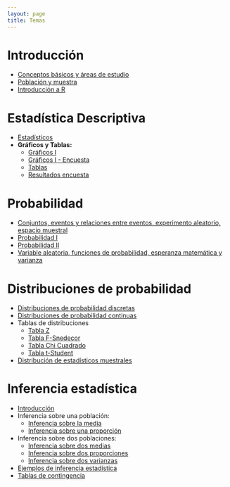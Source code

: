 ```yaml
---
layout: page
title: Temas
---
```


# Introducción
- [Conceptos básicos y áreas de estudio](/Temas/1_Introduccion.html)
- [Población y muestra](/Temas/2_PoblacionMuestra.pdf)
- [Introducción a R](/Temas/IntroR.pdf)

# Estadística Descriptiva 
- [Estadísticos](/Temas/3_Estadisticos.pdf)
- **Gráficos y Tablas:**
    - [Gráficos I](/Temas/04_Graficos.pdf)
    - [Gráficos I - Encuesta](/Temas/4_Graficos.html)   
    - [Tablas](/Temas/6_Tablas.html)
    - [Resultados encuesta](/Temas/Encuesta.csv)

# Probabilidad
- [Conjuntos, eventos y relaciones entre eventos, experimento aleatorio, espacio muestral](/Temas/7_IntroProbabilidad.pdf)
- [Probabilidad I](/Temas/8_Probabilidad.pdf)
- [Probabilidad II](/Temas/9_Probabilidad2.pdf)
- [Variable aleatoria, funciones de probabilidad, esperanza matemática y varianza](/Temas/10_VariableAleatoria.pdf)

# Distribuciones de probabilidad
- [Distribuciones de probabilidad discretas](/Temas/11_Discretas.pdf)
- [Distribuciones de probabilidad continuas](/Temas/12_Continuas.pdf)
- Tablas de distribuciones
    - [Tabla Z](/Temas/Z.pdf)
    - [Tabla F-Snedecor](/Temas/F.pdf)
    - [Tabla Chi Cuadrado](/Temas/Jicuadrado.pdf)
    - [Tabla t-Student](/Temas/t.pdf)
- [Distribución de estadísticos muestrales](/Temas/13_Inferencia_Mu.pdf)

# Inferencia estadística
- [Introducción](/Temas/14_Inferencia.pdf)
- Inferencia sobre una población:
    - [Inferencia sobre la media](/Temas/15_UnaPob.pdf)
    - [Inferencia sobre una proporción](/Temas/16_UnaPob.pdf)
- Inferencia sobre dos poblaciones:    
    - [Inferencia sobre dos medias](/Temas/17_dosPob.pdf)
    - [Inferencia sobre dos proporciones](/Temas/18_dosPob.pdf)
    - [Inferencia sobre dos varianzas](/Temas/19_dosPob.pdf)
- [Ejemplos de inferencia estadística](/Temas/20_ejemplos.html)      
- [Tablas de contingencia](/Temas/21_tcontingencia.pdf)    